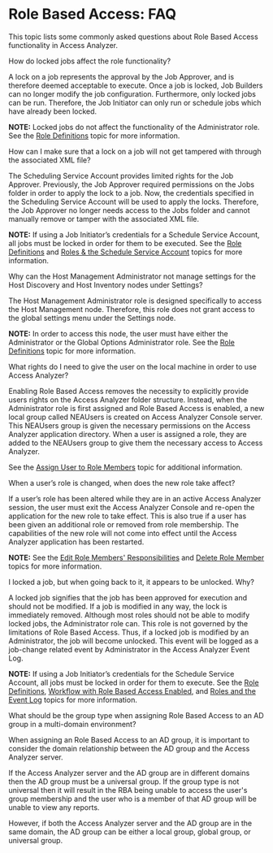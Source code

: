 # Role Based Access: FAQ

This topic lists some commonly asked questions about Role Based Access functionality in Access
Analyzer.

How do locked jobs affect the role functionality?

A lock on a job represents the approval by the Job Approver, and is therefore deemed acceptable to
execute. Once a job is locked, Job Builders can no longer modify the job configuration. Furthermore,
only locked jobs can be run. Therefore, the Job Initiator can only run or schedule jobs which have
already been locked.

**NOTE:** Locked jobs do not affect the functionality of the Administrator role. See the
[Role Definitions](/docs/accessanalyzer/12.0/admin/settings/access/rolebased/roledefinitions.md) topic for more information.

How can I make sure that a lock on a job will not get tampered with through the associated XML file?

The Scheduling Service Account provides limited rights for the Job Approver. Previously, the Job
Approver required permissions on the Jobs folder in order to apply the lock to a job. Now, the
credentials specified in the Scheduling Service Account will be used to apply the locks. Therefore,
the Job Approver no longer needs access to the Jobs folder and cannot manually remove or tamper with
the associated XML file.

**NOTE:** If using a Job Initiator’s credentials for a Schedule Service Account, all jobs must be
locked in order for them to be executed. See the [Role Definitions](/docs/accessanalyzer/12.0/admin/settings/access/rolebased/roledefinitions.md) and
[Roles & the Schedule Service Account](/docs/accessanalyzer/12.0/admin/settings/access/rolebased/scheduleserviceaccount.md) topics for more information.

Why can the Host Management Administrator not manage settings for the Host Discovery and Host
Inventory nodes under Settings?

The Host Management Administrator role is designed specifically to access the Host Management node.
Therefore, this role does not grant access to the global settings menu under the Settings node.

**NOTE:** In order to access this node, the user must have either the Administrator or the Global
Options Administrator role. See the [Role Definitions](/docs/accessanalyzer/12.0/admin/settings/access/rolebased/roledefinitions.md) topic for more
information.

What rights do I need to give the user on the local machine in order to use Access Analyzer?

Enabling Role Based Access removes the necessity to explicitly provide users rights on the Access
Analyzer folder structure. Instead, when the Administrator role is first assigned and Role Based
Access is enabled, a new local group called NEAUsers is created on Access Analyzer Console server.
This NEAUsers group is given the necessary permissions on the Access Analyzer application directory.
When a user is assigned a role, they are added to the NEAUsers group to give them the necessary
access to Access Analyzer.

See the [Assign User to Role Members](/docs/accessanalyzer/12.0/admin/settings/access/rolebased/assignroles.md) topic for additional information.

When a user’s role is changed, when does the new role take affect?

If a user’s role has been altered while they are in an active Access Analyzer session, the user must
exit the Access Analyzer Console and re-open the application for the new role to take effect. This
is also true if a user has been given an additional role or removed from role membership. The
capabilities of the new role will not come into effect until the Access Analyzer application has
been restarted.

**NOTE:** See the
[Edit Role Members' Responsibilities](assignroles.md#edit-role-members-responsibilities) and
[Delete Role Member](assignroles.md#delete-role-member) topics for more information.

I locked a job, but when going back to it, it appears to be unlocked. Why?

A locked job signifies that the job has been approved for execution and should not be modified. If a
job is modified in any way, the lock is immediately removed. Although most roles should not be able
to modify locked jobs, the Administrator role can. This role is not governed by the limitations of
Role Based Access. Thus, if a locked job is modified by an Administrator, the job will become
unlocked. This event will be logged as a job-change related event by Administrator in the Access
Analyzer Event Log.

**NOTE:** If using a Job Initiator’s credentials for the Schedule Service Account, all jobs must be
locked in order for them to execute. See the [Role Definitions](/docs/accessanalyzer/12.0/admin/settings/access/rolebased/roledefinitions.md),
[Workflow with Role Based Access Enabled](/docs/accessanalyzer/12.0/admin/settings/access/rolebased/workflow.md), and [Roles and the Event Log](/docs/accessanalyzer/12.0/admin/settings/access/rolebased/eventlog.md)
topics for more information.

What should be the group type when assigning Role Based Access to an AD group in a multi-domain
environment?

When assigning an Role Based Access to an AD group, it is important to consider the domain
relationship between the AD group and the Access Analyzer server.

If the Access Analyzer server and the AD group are in different domains then the AD group must be a
universal group. If the group type is not universal then it will result in the RBA being unable to
access the user's group membership and the user who is a member of that AD group will be unable to
view any reports.

However, if both the Access Analyzer server and the AD group are in the same domain, the AD group
can be either a local group, global group, or universal group.
